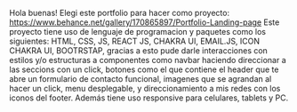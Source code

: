 Hola buenas!
Elegi este portfolio para hacer como proyecto: https://www.behance.net/gallery/170865897/Portfolio-Landing-page
Este proyecto tiene uso de lenguaje de programacion y paquetes como los siguientes: HTML, CSS, JS, REACT JS, CHAKRA UI, EMAIL.JS, 
ICON CHAKRA UI, BOOTRSTAP, gracias a esto pude darle interacciones con estilos y/o estructuras a componentes como navbar haciendo direccionar a las seccions con un click, botones como el que contiene el header que te abre un formulario de contacto funcional, imagenes que se agrandan al hacer un click, menu desplegable, y direccionamiento a mis redes con los iconos del footer.
 Además tiene uso responsive para celulares, tablets y PC.
